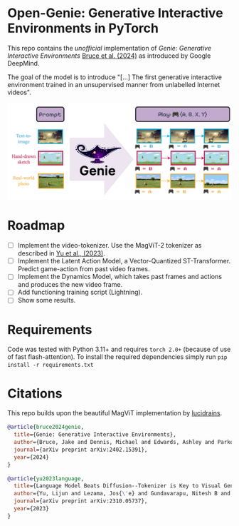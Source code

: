 # Open-Genie: Generative Interactive Environments in PyTorch

This repo contains the _unofficial_ implementation of _Genie: Generative Interactive Environments_ [Bruce et al. (2024)](https://arxiv.org/abs/2402.15391v1?curius=4125) as introduced by Google DeepMind.

The goal of the model is to introduce "[...] The first generative interactive environment trained in an unsupervised manner from unlabelled Internet videos".

![Genie Banner](res/Genie.png)

# Roadmap

- [ ] Implement the video-tokenizer. Use the MagViT-2 tokenizer as described in [Yu et al., (2023)](https://magvit.cs.cmu.edu/v2/).
- [ ] Implement the Latent Action Model, a Vector-Quantized ST-Transformer. Predict game-action from past video frames.
- [ ] Implement the Dynamics Model, which takes past frames and actions and produces the new video frame.
- [ ] Add functioning training script (Lightning).
- [ ] Show some results.

# Requirements

Code was tested with Python 3.11+ and requires `torch 2.0+` (because of use of fast flash-attention). To install the required dependencies simply run `pip install -r requirements.txt`

# Citations

This repo builds upon the beautiful MagViT implementation by [lucidrains](https://github.com/lucidrains/magvit2-pytorch/tree/main).

```bibtex
@article{bruce2024genie,
  title={Genie: Generative Interactive Environments},
  author={Bruce, Jake and Dennis, Michael and Edwards, Ashley and Parker-Holder, Jack and Shi, Yuge and Hughes, Edward and Lai, Matthew and Mavalankar, Aditi and Steigerwald, Richie and Apps, Chris and others},
  journal={arXiv preprint arXiv:2402.15391},
  year={2024}
}
```

```bibtex
@article{yu2023language,
  title={Language Model Beats Diffusion--Tokenizer is Key to Visual Generation},
  author={Yu, Lijun and Lezama, Jos{\'e} and Gundavarapu, Nitesh B and Versari, Luca and Sohn, Kihyuk and Minnen, David and Cheng, Yong and Gupta, Agrim and Gu, Xiuye and Hauptmann, Alexander G and others},
  journal={arXiv preprint arXiv:2310.05737},
  year={2023}
}
```
